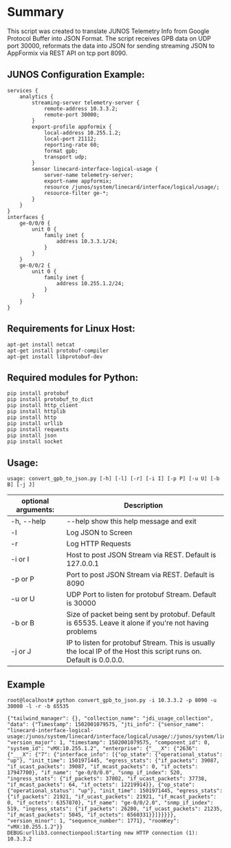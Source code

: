 # Summary

This script was created to translate JUNOS Telemetry Info from Google Protocol Buffer into JSON Format.  The script receives GPB data on UDP port 30000, reformats the data into JSON for sending streaming JSON to AppFormix via REST API on tcp port 8090.

## JUNOS Configuration Example:

```
services {
    analytics {
        streaming-server telemetry-server {
            remote-address 10.3.3.2;
            remote-port 30000;
        }
        export-profile appformix {
            local-address 10.255.1.2;
            local-port 21112;
            reporting-rate 60;
            format gpb;
            transport udp;
        }
        sensor linecard-interface-logical-usage {
            server-name telemetry-server;
            export-name appformix;
            resource /junos/system/linecard/interface/logical/usage/;
            resource-filter ge-*;
        }
    }
}
interfaces {
    ge-0/0/0 {
        unit 0 {
            family inet {
                address 10.3.3.1/24;
            }
        }
    }
    ge-0/0/2 {
        unit 0 {
            family inet {
                address 10.255.1.2/24;
            }
        }
    }
}
```
## Requirements for Linux Host:
```
apt-get install netcat
apt-get install protobuf-compiler
apt-get install libprotobuf-dev
```
## Required modules for Python:
```
pip install protobuf
pip install protobuf_to_dict
pip install http_client
pip install httplib
pip install http
pip install urllib
pip install requests
pip install json
pip install socket
```
## Usage:
```
usage: convert_gpb_to_json.py [-h] [-l] [-r] [-i I] [-p P] [-u U] [-b B] [-j J]
```
optional arguments:  | Description
-------------------- | ----------------------------------------------
-h, --help           |  --help  show this help message and exit
-l                   |  Log JSON to Screen
-r                   |  Log HTTP Requests
-i or I              |  Host to post JSON Stream via REST. Default is 127.0.0.1
-p or P              |  Port to post JSON Stream via REST. Default is 8090
-u or U              |  UDP Port to listen for protobuf Stream. Default is 30000
-b or B              |  Size of packet being sent by protobuf. Default is 65535. Leave it alone if you're not having problems
-j or J              |  IP to listen for protobuf Stream. This is usually the local IP of the Host this script runs on. Default is 0.0.0.0.

## Example

```
root@localhost# python convert_gpb_to_json.py -i 10.3.3.2 -p 8090 -u 30000 -l -r -b 65535

{"tailwind_manager": {}, "collection_name": "jdi_usage_collection", "data": {"Timestamp": 1502001079575, "jti_info": {"sensor_name": "linecard-interface-logical-usage:/junos/system/linecard/interface/logical/usage/:/junos/system/linecard/interface/logical/usage/:PFE", "version_major": 1, "timestamp": 1502001079575, "component_id": 0, "system_id": "vMX:10.255.1.2", "enterprise": {"___X": {"2636": {"___X": {"7": {"interface_info": [{"op_state": {"operational_status": "up"}, "init_time": 1501971445, "egress_stats": {"if_packets": 39087, "if_ucast_packets": 39087, "if_mcast_packets": 0, "if_octets": 17947700}, "if_name": "ge-0/0/0.0", "snmp_if_index": 520, "ingress_stats": {"if_packets": 37802, "if_ucast_packets": 37738, "if_mcast_packets": 64, "if_octets": 12219914}}, {"op_state": {"operational_status": "up"}, "init_time": 1501971445, "egress_stats": {"if_packets": 21921, "if_ucast_packets": 21921, "if_mcast_packets": 0, "if_octets": 6357870}, "if_name": "ge-0/0/2.0", "snmp_if_index": 519, "ingress_stats": {"if_packets": 26280, "if_ucast_packets": 21235, "if_mcast_packets": 5045, "if_octets": 6560331}}]}}}}}, "version_minor": 1, "sequence_number": 1771}, "roomKey": "vMX:10.255.1.2"}}
DEBUG:urllib3.connectionpool:Starting new HTTP connection (1): 10.3.3.2
```
